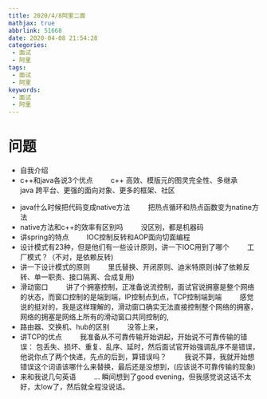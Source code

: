 ```yaml
---
title: 2020/4/8阿里二面
mathjax: true
abbrlink: 51668
date: 2020-04-08 21:54:28
categories:
 - 面试 
 - 阿里
tags:
 - 面试 
 - 阿里
keywords:
 - 面试 
 - 阿里
---
```



# 问题
- 自我介绍
- c++和java各说3个优点
&emsp;&emsp; c++ 高效、模版元的图灵完全性、多继承
&emsp;&emsp; java 跨平台、更强的面向对象、更多的框架、社区
<!--more-->
- java什么时候把代码变成native方法
&emsp;&emsp; 把热点循环和热点函数变为natine方法
- native方法和c++的效率有区别吗
&emsp;&emsp; 没区别，都是机器码
- 讲spring的特点
&emsp;&emsp; IOC控制反转和AOP面向切面编程
- 设计模式有23种，但是他们有一些设计原则，讲一下IOC用到了哪个
&emsp;&emsp; 工厂模式？（不对，是依赖反转)
- 讲一下设计模式的原则
&emsp;&emsp; 里氏替换、开闭原则、迪米特原则(掉了依赖反转、单一职责、接口隔离、合成复用)
- 滑动窗口
&emsp;&emsp; 讲了个拥塞控制，正准备说流控制，面试官说拥塞是整个网络的状态，而窗口控制的是端到端，IP控制点到点，TCP控制端到端
&emsp;&emsp; 感觉说的挺对的，我是这样理解的，滑动窗口确实无法直接控制整个网络的拥塞，网络的拥塞是网络上所有的滑动窗口共同控制的,
- 路由器、交换机、hub的区别
&emsp;&emsp; 没答上来，
- 讲TCP的优点
&emsp;&emsp; 我准备从不可靠传输开始讲起，开始说不可靠传输的错误： 包丢失、损坏、重复、乱序、延时，然后面试官开始强调乱序不是错误，他说你点了两个快递，先点的后到，算错误吗？
&emsp;&emsp; 我说不算，我就开始想错误这个词语该哪什么来替换，最后还是没想到，(应该说不可靠传输的现象)
- 来和我说几句英语
&emsp;&emsp; ... 瞬间想到了good evening，但我感觉说这话不太好，太low了，然后就全程没说话。

